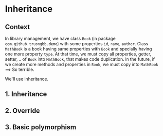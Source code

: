 # Inheritance

## Context
In library management, we have class `Book` (in package `com.github.truongbb.demo`) with some properties `id`, `name`, `author`. 
Class `MathBook` is a book having same properties with `Book` and specially having one more property `type`. 
At that time, we must copy all properties, getter, setter, .. of `Book` into `MathBook`, that makes code duplication.
In the future, if we create more methods and properties in `Book`, we must copy into `MathBook` ==> So terrible.

We'll use inheritance.

## 1. Inheritance


## 2. Override



## 3. Basic polymorphism

